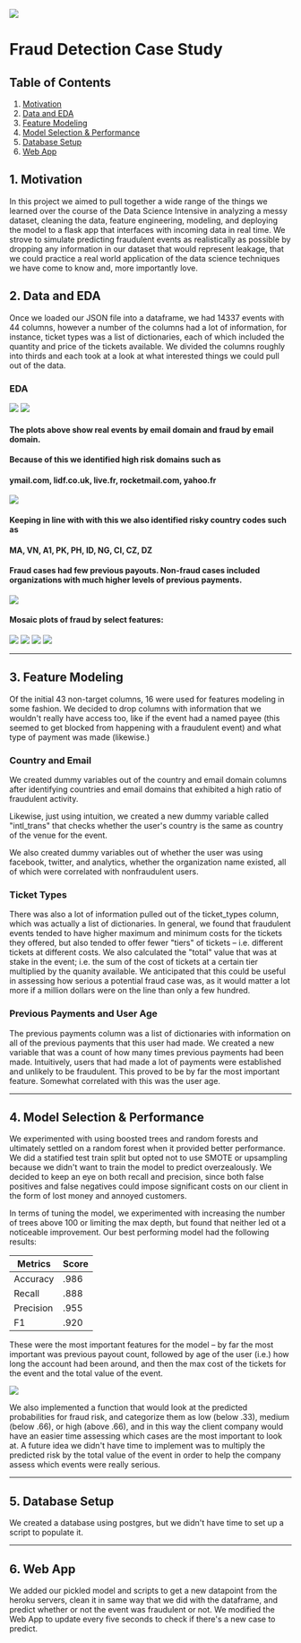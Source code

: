 
![](images/ecommerce-fraud-arm-out-of-screen-feature.jpg)

# Fraud Detection Case Study

## Table of Contents
1. [Motivation](#goal)
2. [Data and EDA](#data)
3. [Feature Modeling](#features)
4. [Model Selection & Performance](#model)
5. [Database Setup](#database)
6. [Web App](#app)



## 1. Motivation <a name="goal"></a>

In this project we aimed to pull together a wide range of the things we learned over the course of the Data Science Intensive in analyzing a messy dataset, cleaning the data, feature engineering, modeling, and deploying the model to a flask app that interfaces with incoming data in real time. We strove to simulate predicting fraudulent events as realistically as possible by dropping any information in our dataset that would represent leakage, that we could practice a real world application of the data science techniques we have come to know and, more importantly love. 

## 2. Data and EDA  <a name="data"></a>

Once we loaded our JSON file into a dataframe, we had 14337 events with 44 columns, however a number of the columns had a lot of information, for instance, ticket types was a list of dictionaries, each of which included the quantity and price of the tickets available. We divided the columns roughly into thirds and each took at a look at what interested things we could pull out of the data.


### EDA

![](images/event_email.png)
![](images/fraud_email.png)

#### The plots above show real events by email domain and fraud by email domain.
#### Because of this we identified high risk domains such as
#### ymail.com, lidf.co.uk, live.fr, rocketmail.com, yahoo.fr

![](images/fraud_by_different_features.png)

#### Keeping in line with with this we also identified risky country codes such as
#### MA, VN, A1, PK, PH, ID, NG, CI, CZ, DZ


#### Fraud cases had few previous payouts. Non-fraud cases included organizations with much higher levels of previous payments. 

![](images/boxplot_previous_payout.png)


#### Mosaic plots of fraud by select features:

![](images/mosaic_fraud_by_org_twitter_exists.png)
![](images/mosaic_fraud_by_user_type.png)
![](images/mosaic_fraud_by_type_one_user.png)
![](images/mosaic_fraud_by_has_analytics.png)

---

## 3. Feature Modeling  <a name="features"></a>

Of the initial 43 non-target columns, 16 were used for features modeling in some fashion. We decided to drop columns with information that we wouldn't really have access too, like if the event had a named payee (this seemed to get blocked from happening with a fraudulent event) and what type of payment was made (likewise.) 

### Country and Email

We created dummy variables out of the country and email domain columns after identifying countries and email domains that exhibited a high ratio of fraudulent activity.

Likewise, just using intuition, we created a new dummy variable called "intl_trans" that checks whether the user's country is the same as country of the venue for the event. 

We also created dummy variables out of whether the user was using facebook, twitter, and analytics, whether the organization name existed, all of which were correlated with nonfraudulent users. 

### Ticket Types

There was also a lot of information pulled out of the ticket_types column, which was actually a list of dictionaries. In general, we found that fraudulent events tended to have higher maximum and minimum costs for the tickets they offered, but also tended to offer fewer "tiers" of tickets – i.e. different tickets at different costs. We also calculated the "total" value that was at stake in the event; i.e. the sum of the cost of tickets at a certain tier multiplied by the quanity available. We anticipated that this could be useful in assessing how serious a potential fraud case was, as it would matter a lot more if a million dollars were on the line than only a few hundred.  

### Previous Payments and User Age

The previous payments column was a list of dictionaries with information on all of the previous payments that this user had made. We created a new variable that was a count of how many times previous payments had been made. Intuitively, users that had made a lot of payments were established and unlikely to be fraudulent. This proved to be by far the most important feature. Somewhat correlated with this was the user age. 

---
## 4. Model Selection & Performance  <a name="model"></a>

We experimented with using boosted trees and random forests and ultimately settled on a random forest when it provided better performance. We did a statified test train split but opted not to use SMOTE or upsampling because we didn't want to train the model to predict overzealously. We decided to keep an eye on both recall and precision, since both false positives and false negatives could impose significant costs on our client in the form of lost money and annoyed customers. 

In terms of tuning the model, we experimented with increasing the number of trees above 100 or limiting the max depth, but found that neither led ot a noticeable improvement. Our best performing model had the following results:

| Metrics   | Score |
|-----------|-------|
| Accuracy  | .986  |
| Recall    | .888  |
| Precision | .955  |
| F1        | .920  |

These were the most important features for the model – by far the most important was previous payout count, followed by age of the user (i.e.) how long the account had been around, and then the max cost of the tickets for the event and the total value of the event. 

![](images/feature_importances1.png)

We also implemented a function that would look at the predicted probabilities for fraud risk, and categorize them as low (below .33), medium (below .66), or high (above .66), and in this way the client company would have an easier time assessing which cases are the most important to look at. A future idea we didn't have time to implement was to multiply the predicted risk by the total value of the event in order to help the company assess which events were really serious.

---
## 5. Database Setup  <a name="database"></a>

We created a database using postgres, but we didn't have time to set up a script to populate it. 

---
## 6. Web App  <a name="app"></a>

We added our pickled model and scripts to get a new datapoint from the heroku servers, clean it in same way that we did with the dataframe, and predict whether or not the event was fraudulent or not. We modified the Web App to update every five seconds to check if there's a new case to predict.
